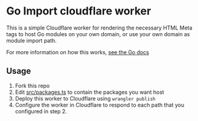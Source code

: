 # Go Import cloudflare worker

This is a simple Cloudflare worker for rendering the necessary HTML Meta tags to host Go modules on your own domain, or use your own domain as module import path.

For more information on how this works, [see the Go docs](https://pkg.go.dev/cmd/go#hdr-Remote_import_paths)

## Usage

1. Fork this repo
2. Edit [src/packages.ts](/src/packages.ts) to contain the packages you want host
3. Deploy this worker to Cloudflare using `wrangler publish`
4. Configure the worker in Cloudflare to respond to each path that you configured in step 2.
